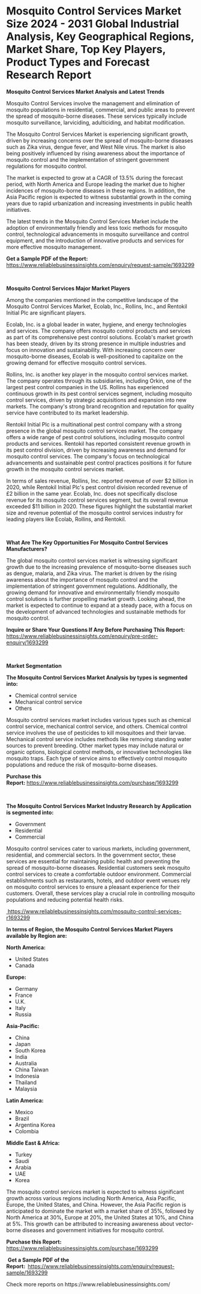 <p><h1>Mosquito Control Services Market Size 2024 - 2031 Global Industrial Analysis, Key Geographical Regions, Market Share, Top Key Players, Product Types and Forecast Research Report</h1></p><p><strong>Mosquito Control Services Market Analysis and Latest Trends</strong></p>
<p><p>Mosquito Control Services involve the management and elimination of mosquito populations in residential, commercial, and public areas to prevent the spread of mosquito-borne diseases. These services typically include mosquito surveillance, larviciding, adulticiding, and habitat modification.</p><p>The Mosquito Control Services Market is experiencing significant growth, driven by increasing concerns over the spread of mosquito-borne diseases such as Zika virus, dengue fever, and West Nile virus. The market is also being positively influenced by rising awareness about the importance of mosquito control and the implementation of stringent government regulations for mosquito control.</p><p>The market is expected to grow at a CAGR of 13.5% during the forecast period, with North America and Europe leading the market due to higher incidences of mosquito-borne diseases in these regions. In addition, the Asia Pacific region is expected to witness substantial growth in the coming years due to rapid urbanization and increasing investments in public health initiatives.</p><p>The latest trends in the Mosquito Control Services Market include the adoption of environmentally friendly and less toxic methods for mosquito control, technological advancements in mosquito surveillance and control equipment, and the introduction of innovative products and services for more effective mosquito management.</p></p>
<p><strong>Get a Sample PDF of the Report:&nbsp;</strong> <a href="https://www.reliablebusinessinsights.com/enquiry/request-sample/1693299">https://www.reliablebusinessinsights.com/enquiry/request-sample/1693299</a></p>
<p>&nbsp;</p>
<p><strong>Mosquito Control Services Major Market Players</strong></p>
<p><p>Among the companies mentioned in the competitive landscape of the Mosquito Control Services Market, Ecolab, Inc., Rollins, Inc., and Rentokil Initial Plc are significant players.</p><p>Ecolab, Inc. is a global leader in water, hygiene, and energy technologies and services. The company offers mosquito control products and services as part of its comprehensive pest control solutions. Ecolab's market growth has been steady, driven by its strong presence in multiple industries and focus on innovation and sustainability. With increasing concern over mosquito-borne diseases, Ecolab is well-positioned to capitalize on the growing demand for effective mosquito control services.</p><p>Rollins, Inc. is another key player in the mosquito control services market. The company operates through its subsidiaries, including Orkin, one of the largest pest control companies in the US. Rollins has experienced continuous growth in its pest control services segment, including mosquito control services, driven by strategic acquisitions and expansion into new markets. The company's strong brand recognition and reputation for quality service have contributed to its market leadership.</p><p>Rentokil Initial Plc is a multinational pest control company with a strong presence in the global mosquito control services market. The company offers a wide range of pest control solutions, including mosquito control products and services. Rentokil has reported consistent revenue growth in its pest control division, driven by increasing awareness and demand for mosquito control services. The company's focus on technological advancements and sustainable pest control practices positions it for future growth in the mosquito control services market.</p><p>In terms of sales revenue, Rollins, Inc. reported revenue of over $2 billion in 2020, while Rentokil Initial Plc's pest control division recorded revenue of £2 billion in the same year. Ecolab, Inc. does not specifically disclose revenue for its mosquito control services segment, but its overall revenue exceeded $11 billion in 2020. These figures highlight the substantial market size and revenue potential of the mosquito control services industry for leading players like Ecolab, Rollins, and Rentokil.</p></p>
<p>&nbsp;</p>
<p><strong>What Are The Key Opportunities For Mosquito Control Services Manufacturers?</strong></p>
<p><p>The global mosquito control services market is witnessing significant growth due to the increasing prevalence of mosquito-borne diseases such as dengue, malaria, and Zika virus. The market is driven by the rising awareness about the importance of mosquito control and the implementation of stringent government regulations. Additionally, the growing demand for innovative and environmentally friendly mosquito control solutions is further propelling market growth. Looking ahead, the market is expected to continue to expand at a steady pace, with a focus on the development of advanced technologies and sustainable methods for mosquito control.</p></p>
<p><strong>Inquire or Share Your Questions If Any Before Purchasing This Report:</strong> <a href="https://www.reliablebusinessinsights.com/enquiry/pre-order-enquiry/1693299">https://www.reliablebusinessinsights.com/enquiry/pre-order-enquiry/1693299</a></p>
<p>&nbsp;</p>
<p><strong>Market Segmentation</strong></p>
<p><strong>The Mosquito Control Services Market Analysis by types is segmented into:</strong></p>
<p><ul><li>Chemical control service</li><li>Mechanical control service</li><li>Others</li></ul></p>
<p><p>Mosquito control services market includes various types such as chemical control service, mechanical control service, and others. Chemical control service involves the use of pesticides to kill mosquitoes and their larvae. Mechanical control service includes methods like removing standing water sources to prevent breeding. Other market types may include natural or organic options, biological control methods, or innovative technologies like mosquito traps. Each type of service aims to effectively control mosquito populations and reduce the risk of mosquito-borne diseases.</p></p>
<p><strong>Purchase this Report:&nbsp;</strong><a href="https://www.reliablebusinessinsights.com/purchase/1693299">https://www.reliablebusinessinsights.com/purchase/1693299</a></p>
<p>&nbsp;</p>
<p><strong>The Mosquito Control Services Market Industry Research by Application is segmented into:</strong></p>
<p><ul><li>Government</li><li>Residential</li><li>Commercial</li></ul></p>
<p><p>Mosquito control services cater to various markets, including government, residential, and commercial sectors. In the government sector, these services are essential for maintaining public health and preventing the spread of mosquito-borne diseases. Residential customers seek mosquito control services to create a comfortable outdoor environment. Commercial establishments such as restaurants, hotels, and outdoor event venues rely on mosquito control services to ensure a pleasant experience for their customers. Overall, these services play a crucial role in controlling mosquito populations and reducing potential health risks.</p></p>
<p><a href="https://www.reliablebusinessinsights.com/mosquito-control-services-r1693299">&nbsp;https://www.reliablebusinessinsights.com/mosquito-control-services-r1693299</a></p>
<p><strong>In terms of Region, the Mosquito Control Services Market Players available by Region are:</strong></p>
<p>
    <p> <strong> North America: </strong>
        <ul>
            <li>United States</li>
            <li>Canada</li>
        </ul>
        </p> 
    <p> <strong> Europe: </strong>
        <ul>
            <li>Germany</li>
            <li>France</li>
            <li>U.K.</li>
            <li>Italy</li>
            <li>Russia</li>
        </ul>
        </p> 
    <p> <strong> Asia-Pacific: </strong>
        <ul>
            <li>China</li>
            <li>Japan</li>
            <li>South Korea</li>
            <li>India</li>
            <li>Australia</li>
            <li>China Taiwan</li>
            <li>Indonesia</li>
            <li>Thailand</li>
            <li>Malaysia</li>
        </ul>
        </p> 
    <p> <strong> Latin America: </strong>
        <ul>
            <li>Mexico</li>
            <li>Brazil</li>
            <li>Argentina Korea</li>
            <li>Colombia</li>
        </ul>
        </p> 
    <p> <strong> Middle East & Africa: </strong>
        <ul>
            <li>Turkey</li>
            <li>Saudi</li>
            <li>Arabia</li>
            <li>UAE</li>
            <li>Korea</li>
        </ul>
    </p>
    </p>
<p><p>The mosquito control services market is expected to witness significant growth across various regions including North America, Asia Pacific, Europe, the United States, and China. However, the Asia Pacific region is anticipated to dominate the market with a market share of 35%, followed by North America at 30%, Europe at 20%, the United States at 10%, and China at 5%. This growth can be attributed to increasing awareness about vector-borne diseases and government initiatives for mosquito control.</p></p>
<p><strong>Purchase this Report: </strong><a href="https://www.reliablebusinessinsights.com/purchase/1693299">https://www.reliablebusinessinsights.com/purchase/1693299</a></p>
<p>&nbsp;<strong>Get a Sample PDF of the Report:&nbsp;&nbsp;</strong><a href="https://www.reliablebusinessinsights.com/enquiry/request-sample/1693299">https://www.reliablebusinessinsights.com/enquiry/request-sample/1693299</a></p>
<p><strong></strong></p>
<p>Check more reports on https://www.reliablebusinessinsights.com/</p>